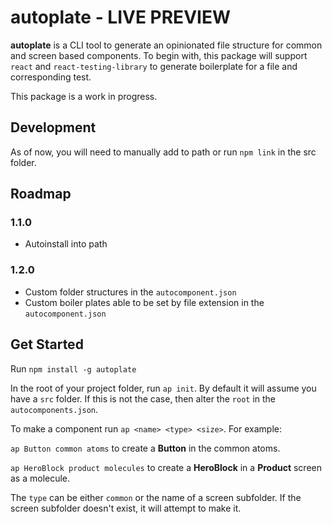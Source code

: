 # autoplate - LIVE PREVIEW

**autoplate** is a CLI tool to generate an opinionated file structure for common and screen based components. To begin with, this package will support `react` and `react-testing-library` to generate boilerplate for a file and corresponding test.

This package is a work in progress.

## Development

As of now, you will need to manually add to path or run `npm link` in the src folder. 

## Roadmap

### 1.1.0
- Autoinstall into path

### 1.2.0
- Custom folder structures in the `autocomponent.json`
- Custom boiler plates able to be set by file extension in the `autocomponent.json`


## Get Started

Run `npm install -g autoplate`

In the root of your project folder, run `ap init`. By default it will assume you have a `src` folder. If this is not the case, then alter the `root` in the `autocomponents.json`.

To make a component run `ap <name> <type> <size>`. For example:

`ap Button common atoms` to create a **Button** in the common atoms.

`ap HeroBlock product molecules` to create a **HeroBlock** in a **Product** screen as a molecule.

The `type` can be either `common` or the name of a screen subfolder. If the screen subfolder doesn't exist, it will attempt to make it.
